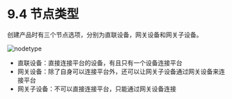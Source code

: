 # 9.4 节点类型

创建产品时有三个节点选项，分别为直联设备，网关设备和网关子设备。

![nodetype](../images/nodetype.jpg)

* 直联设备：直接连接平台的设备，有且只有一个设备连接平台
* 网关设备：除了自身可以连接平台外，还可以让网关子设备通过网关设备来连接平台
* 网关子设备：不可以直接连接平台，只能通过网关设备连接